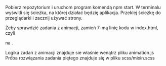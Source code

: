 Pobierz repozytorium i uruchom program komendą npm start.
W terminalu wyświtli się ścieżka, na której działać będzię aplikacja.
Przeklej ścieżkę do przeglądarki i zacznij używać strony.

Żeby sprawdzić zadania z animacji, zamień 7-mą linię kodu w index.html, czyli
<script type="module" src="./app.js" defer></script> na 
<script type="module" src="./animations.js" defer></script>.
Logika zadań z animacji znajduje sie właśnie wenątrz pliku animation.js
Próba rozwiązania zadania piętego znajduje się w pliku scss/mixin.scss